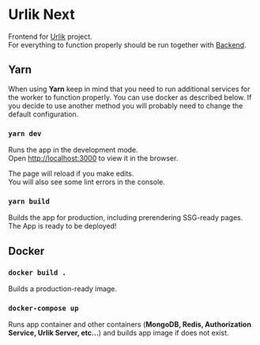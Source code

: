 # Urlik Next

Frontend for [Urlik](https://github.com/prixladi/shamyr-urlik) project.<br />
For everything to function properly should be run together with [Backend](https://github.com/prixladi/shamyr-urlik-server).

## Yarn

When using **Yarn** keep in mind that you need to run additional services for the worker to function properly. You can use docker as described below. If you decide to use another method you will probably need to change the default configuration.

### `yarn dev`

Runs the app in the development mode.<br />
Open [http://localhost:3000](http://localhost:3000) to view it in the browser.

The page will reload if you make edits.<br />
You will also see some lint errors in the console.

### `yarn build`

Builds the app for production, including prerendering SSG-ready pages.<br />
The App is ready to be deployed!

## Docker

### `docker build .`

Builds a production-ready image.

### `docker-compose up`

Runs app container and other containers (**MongoDB, Redis, Authorization  Service, Urlik Server, etc...**) and builds app image if does not exist.
